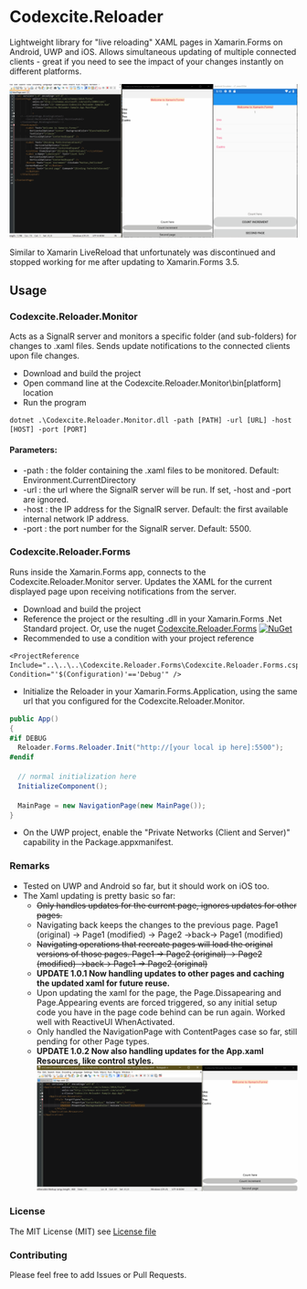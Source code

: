 # Codexcite.Reloader

Lightweight library for "live reloading" XAML pages in Xamarin.Forms on Android, UWP and iOS.
Allows simultaneous updating of multiple connected clients - great if you need to see the impact of your changes instantly on different platforms.

![Sample GIF](Extra/Screenshots/simultaneous_xaml_example.gif?raw=true)

Similar to Xamarin LiveReload that unfortunately was discontinued and stopped working for me after updating to Xamarin.Forms 3.5.

## Usage

### Codexcite.Reloader.Monitor 

Acts as a SignalR server and monitors a specific folder (and sub-folders) for changes to .xaml files. Sends update notifications to the connected clients upon file changes.
* Download and build the project
* Open command line at the Codexcite.Reloader.Monitor\bin\[platform] location
* Run the program
```
dotnet .\Codexcite.Reloader.Monitor.dll -path [PATH] -url [URL] -host [HOST] -port [PORT]
```
#### Parameters:
* -path : the folder containing the .xaml files to be monitored. Default: Environment.CurrentDirectory
* -url : the url where the SignalR server will be run. If set, -host and -port are ignored. 
* -host : the IP address for the SignalR server. Default: the first available internal network IP address.
* -port : the port number for the SignalR server. Default: 5500.

### Codexcite.Reloader.Forms

Runs inside the Xamarin.Forms app, connects to the Codexcite.Reloader.Monitor server. Updates the XAML for the current displayed page upon receiving notifications from the server.

* Download and build the project
* Reference the project or the resulting .dll in your Xamarin.Forms .Net Standard project. Or, use the nuget [Codexcite.Reloader.Forms](http://www.nuget.org/packages/Codexcite.Reloader.Forms) [![NuGet](https://img.shields.io/nuget/v/Codexcite.Reloader.Forms.svg?label=NuGet)](https://www.nuget.org/packages/Codexcite.Reloader.Forms) 
* Recommended to use a condition with your project reference
```
<ProjectReference Include="..\..\..\Codexcite.Reloader.Forms\Codexcite.Reloader.Forms.csproj" Condition="'$(Configuration)'=='Debug'" />
```
* Initialize the Reloader in your Xamarin.Forms.Application, using the same url that you configured for the Codexcite.Reloader.Monitor.
```csharp
public App()
{
#if DEBUG
  Reloader.Forms.Reloader.Init("http://[your local ip here]:5500");
#endif

  // normal initialization here
  InitializeComponent();

  MainPage = new NavigationPage(new MainPage());
}
```
* On the UWP project, enable the "Private Networks (Client and Server)" capability in the Package.appxmanifest. 

### Remarks
* Tested on UWP and Android so far, but it should work on iOS too.
* The Xaml updating is pretty basic so far:
  * ~~Only handles updates for the current page, ignores updates for other pages.~~
  * Navigating back keeps the changes to the previous page. Page1 (original) -> Page1 (modified) -> Page2 ->back-> Page1 (modified)
  * ~~Navigating operations that recreate pages will load the original versions of those pages. Page1 -> Page2 (original) -> Page2 (modified) ->back-> Page1 -> Page2 (original)~~
  * __UPDATE 1.0.1 Now handling updates to other pages and caching the updated xaml for future reuse.__
  * Upon updating the xaml for the page, the Page.Dissapearing and Page.Appearing events are forced triggered, so any initial setup code you have in the page code behind can be run again. Worked well with ReactiveUI WhenActivated.
  * Only handled the NavigationPage with ContentPages case so far, still pending for other Page types.
  * __UPDATE 1.0.2 Now also handling updates for the App.xaml Resources, like control styles.__
  ![Sample GIF](Extra/Screenshots/app.xaml_example.gif?raw=true)

### License
The MIT License (MIT) see [License file](LICENSE)

### Contributing

Please feel free to add Issues or Pull Requests.
